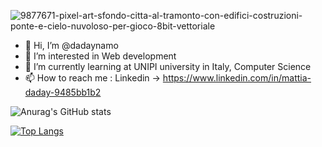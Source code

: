 
  ![9877671-pixel-art-sfondo-citta-al-tramonto-con-edifici-costruzioni-ponte-e-cielo-nuvoloso-per-gioco-8bit-vettoriale](https://github.com/dadaynamo/dadaynamo/assets/66999177/6f903ff4-8f73-41fc-a082-602cc1d0c469)
- 👋 Hi, I’m @dadaynamo
- 👀 I’m interested in Web development
- 🌱 I’m currently learning at UNIPI university in Italy, Computer Science
- 📫 How to reach me : Linkedin -> https://www.linkedin.com/in/mattia-daday-9485bb1b2

![Anurag's GitHub stats](https://github-readme-stats.vercel.app/api?username=dadaynamo&hide=contribs,prs)

[![Top Langs](https://github-readme-stats.vercel.app/api/top-langs/?username=dadaynamo&layout=compact&theme=vision-friendly-dark)](https://github.com/anuraghazra/github-readme-stats)
<!---
dadaynamo/dadaynamo is a ✨ special ✨ repository because its `README.md` (this file) appears on your GitHub profile.
You can click the Preview link to take a look at your changes.
--->
